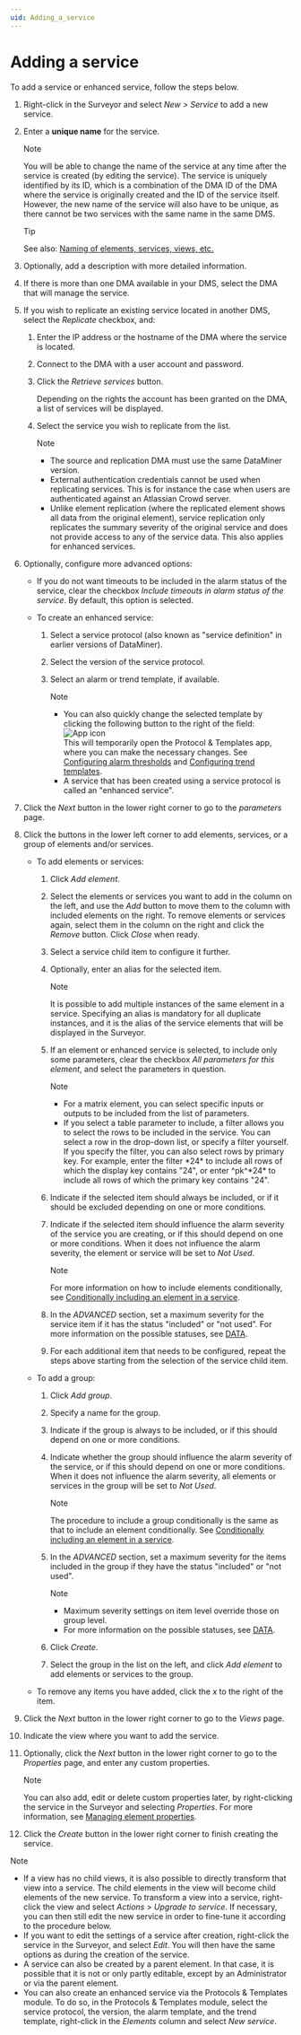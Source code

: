 ```yaml
---
uid: Adding_a_service
---
```


# Adding a service

To add a service or enhanced service, follow the steps below.

1. Right-click in the Surveyor and select *New \> Service* to add a new service.

1. Enter a **unique name** for the service.

   > [!NOTE]
   > You will be able to change the name of the service at any time after the service is created (by editing the service). The service is uniquely identified by its ID, which is a combination of the DMA ID of the DMA where the service is originally created and the ID of the service itself. However, the new name of the service will also have to be unique, as there cannot be two services with the same name in the same DMS.

   > [!TIP]
   > See also: [Naming of elements, services, views, etc.](xref:NamingConventions#naming-of-elements-services-views-etc)

1. Optionally, add a description with more detailed information.

1. If there is more than one DMA available in your DMS, select the DMA that will manage the service.

1. If you wish to replicate an existing service located in another DMS, select the *Replicate* checkbox, and:

   1. Enter the IP address or the hostname of the DMA where the service is located.

   1. Connect to the DMA with a user account and password.

   1. Click the *Retrieve services* button.

      Depending on the rights the account has been granted on the DMA, a list of services will be displayed.

   1. Select the service you wish to replicate from the list.

      > [!NOTE]
      >
      > - The source and replication DMA must use the same DataMiner version.
      > - External authentication credentials cannot be used when replicating services. This is for instance the case when users are authenticated against an Atlassian Crowd server.
      > - Unlike element replication (where the replicated element shows all data from the original element), service replication only replicates the summary severity of the original service and does not provide access to any of the service data. This also applies for enhanced services.

1. Optionally, configure more advanced options:

   - If you do not want timeouts to be included in the alarm status of the service, clear the checkbox *Include timeouts in alarm status of the service*. By default, this option is selected.

   - To create an enhanced service:

        1. Select a service protocol (also known as "service definition" in earlier versions of DataMiner).

        1. Select the version of the service protocol.

        1. Select an alarm or trend template, if available.

           > [!NOTE]
           >
           > - You can also quickly change the selected template by clicking the following button to the right of the field: ![App icon](~/dataminer/images/Open_protocols_app_icon.png)<br>This will temporarily open the Protocol & Templates app, where you can make the necessary changes. See [Configuring alarm thresholds](xref:Configuring_normal_alarm_thresholds) and [Configuring trend templates](xref:Configuring_trend_templates).
           > - A service that has been created using a service protocol is called an "enhanced service".

1. Click the *Next* button in the lower right corner to go to the *parameters* page.

1. Click the buttons in the lower left corner to add elements, services, or a group of elements and/or services.

   - To add elements or services:

        1. Click *Add element*.

        1. Select the elements or services you want to add in the column on the left, and use the *Add* button to move them to the column with included elements on the right. To remove elements or services again, select them in the column on the right and click the *Remove* button. Click *Close* when ready.

        1. Select a service child item to configure it further.

        1. Optionally, enter an alias for the selected item.

           > [!NOTE]
           >
           > It is possible to add multiple instances of the same element in a service. Specifying an alias is mandatory for all duplicate instances, and it is the alias of the service elements that will be displayed in the Surveyor.

        1. If an element or enhanced service is selected, to include only some parameters, clear the checkbox *All parameters for this element*, and select the parameters in question.

           > [!NOTE]
           >
           > - For a matrix element, you can select specific inputs or outputs to be included from the list of parameters.
           > - If you select a table parameter to include, a filter allows you to select the rows to be included in the service. You can select a row in the drop-down list, or specify a filter yourself. If you specify the filter, you can also select rows by primary key. For example, enter the filter \*24\* to include all rows of which the display key contains "24", or enter ^pk^\*24\* to include all rows of which the primary key contains "24".

        1. Indicate if the selected item should always be included, or if it should be excluded depending on one or more conditions.

        1. Indicate if the selected item should influence the alarm severity of the service you are creating, or if this should depend on one or more conditions. When it does not influence the alarm severity, the element or service will be set to *Not Used*.

           > [!NOTE]
           > For more information on how to include elements conditionally, see [Conditionally including an element in a service](xref:Conditionally_including_an_element_in_a_service).

        1. In the *ADVANCED* section, set a maximum severity for the service item if it has the status "included" or "not used". For more information on the possible statuses, see [DATA](xref:Service_card_pages#data).

        1. For each additional item that needs to be configured, repeat the steps above starting from the selection of the service child item.

   - To add a group:

        1. Click *Add group*.

        1. Specify a name for the group.

        1. Indicate if the group is always to be included, or if this should depend on one or more conditions.

        1. Indicate whether the group should influence the alarm severity of the service, or if this should depend on one or more conditions. When it does not influence the alarm severity, all elements or services in the group will be set to *Not Used*.

           > [!NOTE]
           > The procedure to include a group conditionally is the same as that to include an element conditionally. See [Conditionally including an element in a service](xref:Conditionally_including_an_element_in_a_service).

        1. In the *ADVANCED* section, set a maximum severity for the items included in the group if they have the status "included" or "not used".

           > [!NOTE]
           >
           > - Maximum severity settings on item level override those on group level.
           > - For more information on the possible statuses, see [DATA](xref:Service_card_pages#data).

        1. Click *Create*.

        1. Select the group in the list on the left, and click *Add element* to add elements or services to the group.

   - To remove any items you have added, click the *x* to the right of the item.

1. Click the *Next* button in the lower right corner to go to the *Views* page.

1. Indicate the view where you want to add the service.

1. Optionally, click the *Next* button in the lower right corner to go to the *Properties* page, and enter any custom properties.

   > [!NOTE]
   > You can also add, edit or delete custom properties later, by right-clicking the service in the Surveyor and selecting *Properties*. For more information, see [Managing element properties](xref:Managing_element_properties).

1. Click the *Create* button in the lower right corner to finish creating the service.

> [!NOTE]
>
> - If a view has no child views, it is also possible to directly transform that view into a service. The child elements in the view will become child elements of the new service. To transform a view into a service, right-click the view and select *Actions* > *Upgrade to service*. If necessary, you can then still edit the new service in order to fine-tune it according to the procedure below.
> - If you want to edit the settings of a service after creation, right-click the service in the Surveyor, and select *Edit*. You will then have the same options as during the creation of the service.
> - A service can also be created by a parent element. In that case, it is possible that it is not or only partly editable, except by an Administrator or via the parent element.
> - You can also create an enhanced service via the Protocols & Templates module. To do so, in the Protocols & Templates module, select the service protocol, the version, the alarm template, and the trend template, right-click in the *Elements* column and select *New service*.
